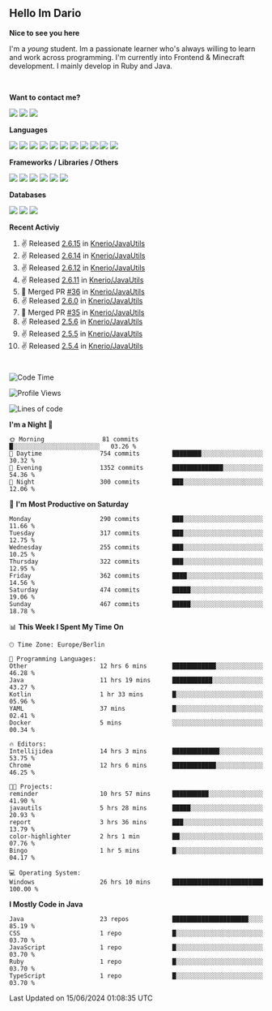 <h2>Hello Im Dario</h2>

**Nice to see you here**

I'm a *young* student. Im a passionate learner who's always willing to learn and work across
programming. I'm currently into Frontend & Minecraft development. I mainly develop in Ruby and Java.

<br/>

**Want to contact me?**

<a href="https://github.com/knerio"><img src="https://img.shields.io/badge/-Github-blue?style=for-the-badge&logo=github&logoColor=white"/></a> <a href="https://discord.com/users/639416958923702292"><img src="https://img.shields.io/badge/-knerio-blue?style=for-the-badge&logo=discord&logoColor=white"/></a> <a href="https://twitch.tv/dopalos_"><img src="https://img.shields.io/badge/-twitch-blue?style=for-the-badge&logo=twitch&logoColor=white"/></a>

**Languages**

<img src="https://img.shields.io/badge/-HTML-blue?style=for-the-badge&logo=html5&logoColor=white"/> <img src="https://img.shields.io/badge/-CSS-blue?style=for-the-badge&logo=CSS3&logoColor=white"/> <img src="https://img.shields.io/badge/-Javascript-blue?style=for-the-badge&logo=javascript&logoColor=white"/> <img src="https://img.shields.io/badge/-Typescript-blue?style=for-the-badge&logo=TypeScript&logoColor=white"/> <img src="https://img.shields.io/badge/-Java-blue?style=for-the-badge&logo=java&logoColor=white"/> <img src="https://img.shields.io/badge/-Kotlin-blue?style=for-the-badge&logo=kotlin&logoColor=white"/> <img src="https://img.shields.io/badge/-SQL-blue?style=for-the-badge&logo=MYSQL&logoColor=white"/> <img src="https://img.shields.io/badge/-Markdown-blue?style=for-the-badge&logo=Markdown&logoColor=white"/> <img src="https://img.shields.io/badge/-JSON-blue?style=for-the-badge&logo=JSON&logoColor=white"/> <img src="https://img.shields.io/badge/-Git-blue?style=for-the-badge&logo=Git&logoColor=white"/> <img src="https://img.shields.io/badge/-Ruby-blue?style=for-the-badge&logo=Ruby&logoColor=white"/>
<br/>

 **Frameworks / Libraries / Others**

<img src="https://img.shields.io/badge/-Bootstrap-blue?style=for-the-badge&logo=Bootstrap&logoColor=white"/> <img src="https://img.shields.io/badge/-Node.JS-blue?style=for-the-badge&logo=node.js&logoColor=white"/> <img src="https://img.shields.io/badge/-React-blue?style=for-the-badge&logo=React&logoColor=white"/> <img src="https://img.shields.io/badge/-Express-blue?style=for-the-badge&logo=Express&logoColor=white"/> <img src="https://img.shields.io/badge/-Next.Js-blue?style=for-the-badge&logo=Next.Js&logoColor=white"/> <img src="https://img.shields.io/badge/-Ruby_On_Rails-blue?style=for-the-badge&logo=ruby-on-rails&logoColor=white"/>

**Databases**

<img src="https://img.shields.io/badge/-MongoDB-blue?style=for-the-badge&logo=mongodb&logoColor=white"/> <img src="https://img.shields.io/badge/-MariaDB-blue?style=for-the-badge&logo=MariaDB&logoColor=white"/>
<img src="https://img.shields.io/badge/-PostgreSQL-blue?style=for-the-badge&logo=PostgreSQl&logoColor=white"/>

**Recent Activiy**

<!--RECENT_ACTIVITY:start-->
1. ✌️ Released [2.6.15](https://github.com/Knerio/JavaUtils/releases/tag/2.6.15) in [Knerio/JavaUtils](https://github.com/Knerio/JavaUtils)<br>
2. ✌️ Released [2.6.14](https://github.com/Knerio/JavaUtils/releases/tag/2.6.14) in [Knerio/JavaUtils](https://github.com/Knerio/JavaUtils)<br>
3. ✌️ Released [2.6.12](https://github.com/Knerio/JavaUtils/releases/tag/2.6.12) in [Knerio/JavaUtils](https://github.com/Knerio/JavaUtils)<br>
4. ✌️ Released [2.6.11](https://github.com/Knerio/JavaUtils/releases/tag/2.6.11) in [Knerio/JavaUtils](https://github.com/Knerio/JavaUtils)<br>
5. 🎉 Merged PR [#36](https://github.com/Knerio/JavaUtils/pull/36) in [Knerio/JavaUtils](https://github.com/Knerio/JavaUtils)<br>
6. ✌️ Released [2.6.0](https://github.com/Knerio/JavaUtils/releases/tag/2.6.0) in [Knerio/JavaUtils](https://github.com/Knerio/JavaUtils)<br>
7. 🎉 Merged PR [#35](https://github.com/Knerio/JavaUtils/pull/35) in [Knerio/JavaUtils](https://github.com/Knerio/JavaUtils)<br>
8. ✌️ Released [2.5.6](https://github.com/Knerio/JavaUtils/releases/tag/2.5.6) in [Knerio/JavaUtils](https://github.com/Knerio/JavaUtils)<br>
9. ✌️ Released [2.5.5](https://github.com/Knerio/JavaUtils/releases/tag/2.5.5) in [Knerio/JavaUtils](https://github.com/Knerio/JavaUtils)<br>
10. ✌️ Released [2.5.4](https://github.com/Knerio/JavaUtils/releases/tag/2.5.4) in [Knerio/JavaUtils](https://github.com/Knerio/JavaUtils)<br>
<!--RECENT_ACTIVITY:end-->
 
#

<!--START_SECTION:waka-->
![Code Time](http://img.shields.io/badge/Code%20Time-386%20hrs%2024%20mins-blue)

![Profile Views](http://img.shields.io/badge/Profile%20Views-273-blue)

![Lines of code](https://img.shields.io/badge/From%20Hello%20World%20I%27ve%20Written-134.4%20thousand%20lines%20of%20code-blue)

**I'm a Night 🦉** 

```text
🌞 Morning                81 commits          █░░░░░░░░░░░░░░░░░░░░░░░░   03.26 % 
🌆 Daytime                754 commits         ████████░░░░░░░░░░░░░░░░░   30.32 % 
🌃 Evening                1352 commits        ██████████████░░░░░░░░░░░   54.36 % 
🌙 Night                  300 commits         ███░░░░░░░░░░░░░░░░░░░░░░   12.06 % 
```
📅 **I'm Most Productive on Saturday** 

```text
Monday                   290 commits         ███░░░░░░░░░░░░░░░░░░░░░░   11.66 % 
Tuesday                  317 commits         ███░░░░░░░░░░░░░░░░░░░░░░   12.75 % 
Wednesday                255 commits         ███░░░░░░░░░░░░░░░░░░░░░░   10.25 % 
Thursday                 322 commits         ███░░░░░░░░░░░░░░░░░░░░░░   12.95 % 
Friday                   362 commits         ████░░░░░░░░░░░░░░░░░░░░░   14.56 % 
Saturday                 474 commits         █████░░░░░░░░░░░░░░░░░░░░   19.06 % 
Sunday                   467 commits         █████░░░░░░░░░░░░░░░░░░░░   18.78 % 
```


📊 **This Week I Spent My Time On** 

```text
🕑︎ Time Zone: Europe/Berlin

💬 Programming Languages: 
Other                    12 hrs 6 mins       ████████████░░░░░░░░░░░░░   46.28 % 
Java                     11 hrs 19 mins      ███████████░░░░░░░░░░░░░░   43.27 % 
Kotlin                   1 hr 33 mins        █░░░░░░░░░░░░░░░░░░░░░░░░   05.96 % 
YAML                     37 mins             █░░░░░░░░░░░░░░░░░░░░░░░░   02.41 % 
Docker                   5 mins              ░░░░░░░░░░░░░░░░░░░░░░░░░   00.34 % 

🔥 Editors: 
Intellijidea             14 hrs 3 mins       █████████████░░░░░░░░░░░░   53.75 % 
Chrome                   12 hrs 6 mins       ████████████░░░░░░░░░░░░░   46.25 % 

🐱‍💻 Projects: 
reminder                 10 hrs 57 mins      ██████████░░░░░░░░░░░░░░░   41.90 % 
javautils                5 hrs 28 mins       █████░░░░░░░░░░░░░░░░░░░░   20.93 % 
report                   3 hrs 36 mins       ███░░░░░░░░░░░░░░░░░░░░░░   13.79 % 
color-highlighter        2 hrs 1 min         ██░░░░░░░░░░░░░░░░░░░░░░░   07.76 % 
Bingo                    1 hr 5 mins         █░░░░░░░░░░░░░░░░░░░░░░░░   04.17 % 

💻 Operating System: 
Windows                  26 hrs 10 mins      █████████████████████████   100.00 % 
```

**I Mostly Code in Java** 

```text
Java                     23 repos            █████████████████████░░░░   85.19 % 
CSS                      1 repo              █░░░░░░░░░░░░░░░░░░░░░░░░   03.70 % 
JavaScript               1 repo              █░░░░░░░░░░░░░░░░░░░░░░░░   03.70 % 
Ruby                     1 repo              █░░░░░░░░░░░░░░░░░░░░░░░░   03.70 % 
TypeScript               1 repo              █░░░░░░░░░░░░░░░░░░░░░░░░   03.70 % 
```




 Last Updated on 15/06/2024 01:08:35 UTC
<!--END_SECTION:waka-->

